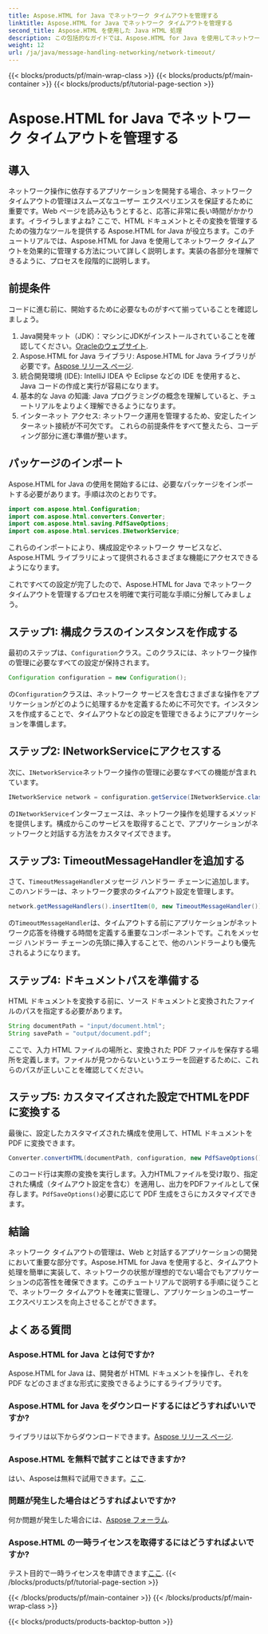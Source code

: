 ```yaml
---
title: Aspose.HTML for Java でネットワーク タイムアウトを管理する
linktitle: Aspose.HTML for Java でネットワーク タイムアウトを管理する
second_title: Aspose.HTML を使用した Java HTML 処理
description: この包括的なガイドでは、Aspose.HTML for Java を使用してネットワーク タイムアウトを管理する方法を説明します。効果的なタイムアウト処理により、スムーズなユーザー エクスペリエンスを実現します。
weight: 12
url: /ja/java/message-handling-networking/network-timeout/
---
```


{{< blocks/products/pf/main-wrap-class >}}
{{< blocks/products/pf/main-container >}}
{{< blocks/products/pf/tutorial-page-section >}}

# Aspose.HTML for Java でネットワーク タイムアウトを管理する

## 導入
ネットワーク操作に依存するアプリケーションを開発する場合、ネットワーク タイムアウトの管理はスムーズなユーザー エクスペリエンスを保証するために重要です。Web ページを読み込もうとすると、応答に非常に長い時間がかかります。イライラしますよね? ここで、HTML ドキュメントとその変換を管理するための強力なツールを提供する Aspose.HTML for Java が役立ちます。このチュートリアルでは、Aspose.HTML for Java を使用してネットワーク タイムアウトを効果的に管理する方法について詳しく説明します。実装の各部分を理解できるように、プロセスを段階的に説明します。
## 前提条件
コードに進む前に、開始するために必要なものがすべて揃っていることを確認しましょう。
1.  Java開発キット（JDK）：マシンにJDKがインストールされていることを確認してください。[Oracleのウェブサイト](https://www.oracle.com/java/technologies/javase-jdk11-downloads.html).
2.  Aspose.HTML for Java ライブラリ: Aspose.HTML for Java ライブラリが必要です。[Aspose リリース ページ](https://releases.aspose.com/html/java/).
3. 統合開発環境 (IDE): IntelliJ IDEA や Eclipse などの IDE を使用すると、Java コードの作成と実行が容易になります。
4. 基本的な Java の知識: Java プログラミングの概念を理解していると、チュートリアルをよりよく理解できるようになります。
5. インターネット アクセス: ネットワーク運用を管理するため、安定したインターネット接続が不可欠です。
これらの前提条件をすべて整えたら、コーディング部分に進む準備が整います。
## パッケージのインポート
Aspose.HTML for Java の使用を開始するには、必要なパッケージをインポートする必要があります。手順は次のとおりです。
```java
import com.aspose.html.Configuration;
import com.aspose.html.converters.Converter;
import com.aspose.html.saving.PdfSaveOptions;
import com.aspose.html.services.INetworkService;
```
これらのインポートにより、構成設定やネットワーク サービスなど、Aspose.HTML ライブラリによって提供されるさまざまな機能にアクセスできるようになります。

これですべての設定が完了したので、Aspose.HTML for Java でネットワーク タイムアウトを管理するプロセスを明確で実行可能な手順に分解してみましょう。
## ステップ1: 構成クラスのインスタンスを作成する
最初のステップは、`Configuration`クラス。このクラスには、ネットワーク操作の管理に必要なすべての設定が保持されます。
```java
Configuration configuration = new Configuration();
```
の`Configuration`クラスは、ネットワーク サービスを含むさまざまな操作をアプリケーションがどのように処理するかを定義するために不可欠です。インスタンスを作成することで、タイムアウトなどの設定を管理できるようにアプリケーションを準備します。
## ステップ2: INetworkServiceにアクセスする
次に、`INetworkService`ネットワーク操作の管理に必要なすべての機能が含まれています。
```java
INetworkService network = configuration.getService(INetworkService.class);
```
の`INetworkService`インターフェースは、ネットワーク操作を処理するメソッドを提供します。構成からこのサービスを取得することで、アプリケーションがネットワークと対話する方法をカスタマイズできます。
## ステップ3: TimeoutMessageHandlerを追加する
さて、`TimeoutMessageHandler`メッセージ ハンドラー チェーンに追加します。このハンドラーは、ネットワーク要求のタイムアウト設定を管理します。
```java
network.getMessageHandlers().insertItem(0, new TimeoutMessageHandler());
```
の`TimeoutMessageHandler`は、タイムアウトする前にアプリケーションがネットワーク応答を待機する時間を定義する重要なコンポーネントです。これをメッセージ ハンドラー チェーンの先頭に挿入することで、他のハンドラーよりも優先されるようになります。
## ステップ4: ドキュメントパスを準備する
HTML ドキュメントを変換する前に、ソース ドキュメントと変換されたファイルのパスを指定する必要があります。
```java
String documentPath = "input/document.html";
String savePath = "output/document.pdf";
```
ここで、入力 HTML ファイルの場所と、変換された PDF ファイルを保存する場所を定義します。ファイルが見つからないというエラーを回避するために、これらのパスが正しいことを確認してください。
## ステップ5: カスタマイズされた設定でHTMLをPDFに変換する
最後に、設定したカスタマイズされた構成を使用して、HTML ドキュメントを PDF に変換できます。
```java
Converter.convertHTML(documentPath, configuration, new PdfSaveOptions(), savePath);
```
このコード行は実際の変換を実行します。入力HTMLファイルを受け取り、指定された構成（タイムアウト設定を含む）を適用し、出力をPDFファイルとして保存します。`PdfSaveOptions()`必要に応じて PDF 生成をさらにカスタマイズできます。
## 結論
ネットワーク タイムアウトの管理は、Web と対話するアプリケーションの開発において重要な部分です。Aspose.HTML for Java を使用すると、タイムアウト処理を簡単に実装して、ネットワークの状態が理想的でない場合でもアプリケーションの応答性を確保できます。このチュートリアルで説明する手順に従うことで、ネットワーク タイムアウトを確実に管理し、アプリケーションのユーザー エクスペリエンスを向上させることができます。
## よくある質問
### Aspose.HTML for Java とは何ですか?
Aspose.HTML for Java は、開発者が HTML ドキュメントを操作し、それを PDF などのさまざまな形式に変換できるようにするライブラリです。
### Aspose.HTML for Java をダウンロードするにはどうすればいいですか?
ライブラリは以下からダウンロードできます。[Aspose リリース ページ](https://releases.aspose.com/html/java/).
### Aspose.HTML を無料で試すことはできますか?
はい、Asposeは無料で試用できます。[ここ](https://releases.aspose.com/).
### 問題が発生した場合はどうすればよいですか?
何か問題が発生した場合には、[Aspose フォーラム](https://forum.aspose.com/c/html/29).
### Aspose.HTML の一時ライセンスを取得するにはどうすればよいですか?
テスト目的で一時ライセンスを申請できます[ここ](https://purchase.aspose.com/temporary-license/).
{{< /blocks/products/pf/tutorial-page-section >}}

{{< /blocks/products/pf/main-container >}}
{{< /blocks/products/pf/main-wrap-class >}}

{{< blocks/products/products-backtop-button >}}

